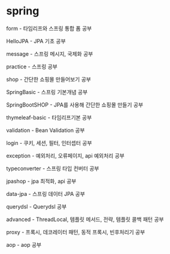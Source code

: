 # spring
form - 타임리프와 스프링 통합 폼 공부

HelloJPA - JPA 기초 공부

message - 스프링 메시지, 국제화 공부

practice - 스프링 공부

shop - 간단한 쇼핑몰 만들어보기 공부

SpringBasic - 스프링 기본개념 공부

SpringBootSHOP - JPA를 사용해 간단한 쇼핑몰 만들기 공부

thymeleaf-basic - 타임리프기본 공부

validation - Bean Validation 공부

login - 쿠키, 세션, 필터, 인터셉터 공부

exception - 예외처리, 오류페이지, api 예외처리 공부

typeconverter - 스프링 타입 컨버터 공부

jpashop - jpa 최적화, api 공부

data-jpa - 스프링 데이터 JPA 공부

querydsl - Querydsl 공부

advanced - ThreadLocal, 템플릿 메서드, 전략, 템플릿 콜백 패턴 공부

proxy - 프록시, 데코레이터 패턴, 동적 프록시, 빈후처리기 공부

aop - aop 공부

